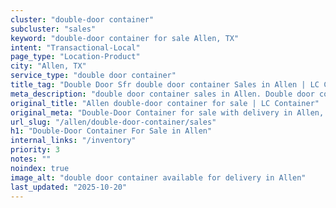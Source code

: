 ```yaml
---
cluster: "double-door container"
subcluster: "sales"
keyword: "double-door container for sale Allen, TX"
intent: "Transactional-Local"
page_type: "Location-Product"
city: "Allen, TX"
service_type: "double door container"
title_tag: "Double Door Sfr double door container Sales in Allen | LC Container"
meta_description: "double door container sales in Allen. Double door containers for easy access. Fast delivery, competitive pricing. Serving double door container area. Quote ID: Q6D. Call (214) 524-4168 for your free quote today."
original_title: "Allen double-door container for sale | LC Container"
original_meta: "Double-Door Container for sale with delivery in Allen, TX. LC Container — local Since 2003. Get pricing today."
url_slug: "/allen/double-door-container/sales"
h1: "Double-Door Container For Sale in Allen"
internal_links: "/inventory"
priority: 3
notes: ""
noindex: true
image_alt: "double door container available for delivery in Allen"
last_updated: "2025-10-20"
---
```


<!-- TODO: Add unique city/inventory copy, images, and internal links here. -->
